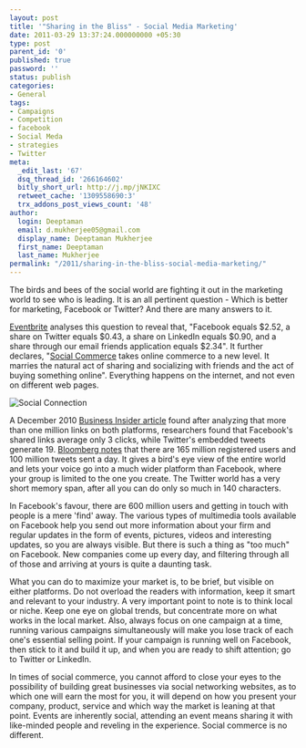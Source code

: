 ```yaml
---
layout: post
title: '"Sharing in the Bliss" - Social Media Marketing'
date: 2011-03-29 13:37:24.000000000 +05:30
type: post
parent_id: '0'
published: true
password: ''
status: publish
categories:
- General
tags:
- Campaigns
- Competition
- facebook
- Social Meda
- strategies
- Twitter
meta:
  _edit_last: '67'
  dsq_thread_id: '266164602'
  bitly_short_url: http://j.mp/jNKIXC
  retweet_cache: '1309558690:3'
  trx_addons_post_views_count: '48'
author:
  login: Deeptaman
  email: d.mukherjee05@gmail.com
  display_name: Deeptaman Mukherjee
  first_name: Deeptaman
  last_name: Mukherjee
permalink: "/2011/sharing-in-the-bliss-social-media-marketing/"
---
```

<p>The birds and bees of the social world are fighting it out in the marketing world to see who is leading. It is an all pertinent question - Which is better for marketing, Facebook or Twitter? And there are many answers to it.</p>
<p><a href="http://blog.eventbrite.com/social-commerce">Eventbrite</a> analyses this question to reveal that, "Facebook equals $2.52, a share on Twitter equals $0.43, a share on LinkedIn equals $0.90, and a share through our email friends application equals $2.34". It further declares, "<a href="http://en.wikipedia.org/wiki/Social_commerce">Social Commerce</a> takes online commerce to a new level. It marries the natural act of sharing and socializing with friends and the act of buying something online". Everything happens on the internet, and not even on different web pages.</p>
<p><!--more--> </p>
<p><img src="/static/2011/03/social-connection.jpg" alt="Social Connection" /></p>
<p>A December 2010 <a href="http://www.businessinsider.com/twitter-destroys-facebook-2010-12">Business Insider article</a> found after analyzing that more than one million links on both platforms, researchers found that Facebook's shared links average only 3 clicks, while Twitter's embedded tweets generate 19. <a href="http://www.bloomberg.com/news/2010-10-12/twitter-aiming-to-get-1-billion-users-matching-rival-facebook-s-target.html">Bloomberg notes</a> that there are 165 million registered users and 100 million tweets sent a day. It gives a bird's eye view of the entire world and lets your voice go into a much wider platform than Facebook, where your group is limited to the one you create. The Twitter world has a very short memory span, after all you can do only so much in 140 characters. </p>
<p>In Facebook's  favour, there are 600 million users and getting in touch with people is a mere 'find' away. The various types of multimedia tools available on Facebook help you send out more information about your firm and regular updates in the form of events, pictures, videos and interesting updates, so you are always visible. But there is such a thing as "too much" on Facebook. New companies come up every day, and filtering through all of those and arriving at yours is quite a daunting task. </p>
<p>What you can do to maximize your market is, to be brief, but visible on either platforms. Do not overload the readers with information, keep it smart and relevant to your industry. A very important point to note is to think local or niche. Keep one eye on global trends, but concentrate more on what works in the local market. Also, always focus on one campaign at a time, running various campaigns simultaneously will make you lose track of each one's essential selling point. If your campaign is running well on Facebook, then stick to it and build it up, and when you are ready to shift attention; go to Twitter or LinkedIn. </p>
<p>In times of social commerce, you cannot afford to close your eyes to the possibility of building great businesses via social networking websites, as to which one will earn the most for you, it will depend on how you present your company, product, service and which way the market is leaning at that point. Events are inherently social, attending an event means sharing it with like-minded people and reveling in the experience. Social commerce is no different.</p>
